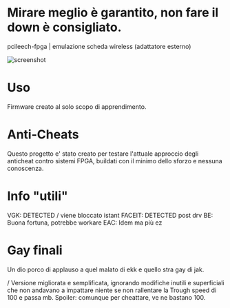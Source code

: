 # Mirare meglio è garantito, non fare il down è consigliato.

pcileech-fpga | emulazione scheda wireless (adattatore esterno)

![screenshot](https://i.imgur.com/aI0kAxh.png)

# Uso
Firmware creato al solo scopo di apprendimento.

# Anti-Cheats
Questo progetto e' stato creato per testare l'attuale approccio degli anticheat contro sistemi FPGA, buildati con il minimo dello sforzo e nessuna conoscenza.


# Info "utili"
VGK: DETECTED / viene bloccato istant 
FACEIT: DETECTED post drv
BE: Buona fortuna, potrebbe workare
EAC: Idem ma più ez

# Gay finali
Un dio porco di applauso a quel malato di ekk e quello stra gay di jak. 

/ 
Versione migliorata e semplificata, ignorando modifiche inutili e superficiali che non andavano a impattare niente se non rallentare la Trough speed di 100 e passa mb.
Spoiler: comunque per cheattare, ve ne bastano 100. 
